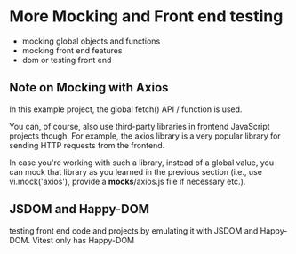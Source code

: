 # More Mocking and Front end testing
- mocking global objects and functions
- mocking front end features
- dom or testing front end

## Note on Mocking with Axios
In this example project, the global fetch() API / function is used.

You can, of course, also use third-party libraries in frontend JavaScript projects though. For example, the axios library is a very popular library for sending HTTP requests from the frontend.

In case you're working with such a library, instead of a global value, you can mock that library as you learned in the previous section (i.e., use vi.mock('axios'), provide a __mocks__/axios.js file if necessary etc.).

## JSDOM and Happy-DOM
testing front end code and projects by emulating it with JSDOM and Happy-DOM. Vitest only has Happy-DOM

